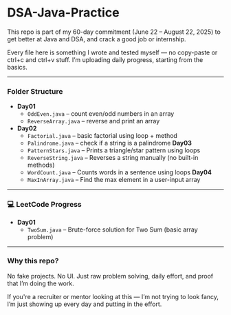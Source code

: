# DSA-Java-Practice

This repo is part of my 60-day commitment (June 22 – August 22, 2025) to get better at Java and DSA, and crack a good job or internship.

Every file here is something I wrote and tested myself — no copy-paste or ctrl+c and ctrl+v stuff. I’m uploading daily progress, starting from the basics.

---

### Folder Structure

- **Day01**
  - `OddEven.java` – count even/odd numbers in an array
  - `ReverseArray.java` – reverse and print an array
- **Day02**
  - `Factorial.java` – basic factorial using loop + method
  - `Palindrome.java` – check if a string is a palindrome
**Day03**
  - `PatternStars.java` – Prints a triangle/star pattern using loops
  - `ReverseString.java` – Reverses a string manually (no built-in methods)
  - `WordCount.java` – Counts words in a sentence using loops
**Day04**
  - `MaxInArray.java` – Find the max element in a user-input array
---
### 💻 LeetCode Progress

- **Day01**
  - `TwoSum.java` – Brute-force solution for Two Sum (basic array problem)
---

### Why this repo?

No fake projects. No UI. Just raw problem solving, daily effort, and proof that I’m doing the work.

If you're a recruiter or mentor looking at this — I’m not trying to look fancy, I’m just showing up every day and putting in the effort.

